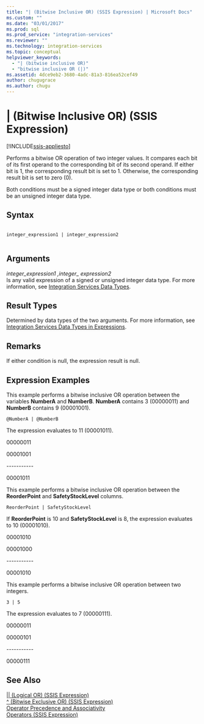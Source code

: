 ```yaml
---
title: "| (Bitwise Inclusive OR) (SSIS Expression) | Microsoft Docs"
ms.custom: ""
ms.date: "03/01/2017"
ms.prod: sql
ms.prod_service: "integration-services"
ms.reviewer: ""
ms.technology: integration-services
ms.topic: conceptual
helpviewer_keywords: 
  - "| (bitwise inclusive OR)"
  - "bitwise inclusive OR (|)"
ms.assetid: 4dce9eb2-3680-4adc-81a3-816ea52cef49
author: chugugrace
ms.author: chugu
---
```

# | (Bitwise Inclusive OR) (SSIS Expression)

[!INCLUDE[ssis-appliesto](../../includes/applies-to-version/sqlserver-ssis.md)]


  Performs a bitwise OR operation of two integer values. It compares each bit of its first operand to the corresponding bit of its second operand. If either bit is 1, the corresponding result bit is set to 1. Otherwise, the corresponding result bit is set to zero (0).  
  
 Both conditions must be a signed integer data type or both conditions must be an unsigned integer data type.  
  
## Syntax  
  
```  
  
integer_expression1 | integer_expression2  
  
```  
  
## Arguments  
 *integer_expression1 ,integer_ expression2*  
 Is any valid expression of a signed or unsigned integer data type. For more information, see [Integration Services Data Types](../../integration-services/data-flow/integration-services-data-types.md).  
  
## Result Types  
 Determined by data types of the two arguments. For more information, see [Integration Services Data Types in Expressions](../../integration-services/expressions/integration-services-data-types-in-expressions.md).  
  
## Remarks  
 If either condition is null, the expression result is null.  
  
## Expression Examples  
 This example performs a bitwise inclusive OR operation between the variables **NumberA** and **NumberB**. **NumberA** contains 3 (00000011) and **NumberB** contains 9 (00001001).  
  
```  
@NumberA | @NumberB  
```  
  
 The expression evaluates to 11 (00001011).  
  
 00000011  
  
 00001001  
  
 ----------\-  
  
 00001011  
  
 This example performs a bitwise inclusive OR operation between the **ReorderPoint** and **SafetyStockLevel** columns.  
  
```  
ReorderPoint | SafetyStockLevel  
```  
  
 If **ReorderPoint** is 10 and **SafetyStockLevel** is 8, the expression evaluates to 10 (00001010).  
  
 00001010  
  
 00001000  
  
 ----------\-  
  
 00001010  
  
 This example performs a bitwise inclusive OR operation between two integers.  
  
```  
3 | 5   
```  
  
 The expression evaluates to 7 (00000111).  
  
 00000011  
  
 00000101  
  
 ----------\-  
  
 00000111  
  
## See Also  
 [&#124;&#124; &#40;Logical OR&#41; &#40;SSIS Expression&#41;](../../integration-services/expressions/logical-or-ssis-expression.md)   
 [^ &#40;Bitwise Exclusive OR&#41; &#40;SSIS Expression&#41;](../../integration-services/expressions/bitwise-exclusive-or-ssis-expression.md)   
 [Operator Precedence and Associativity](../../integration-services/expressions/operator-precedence-and-associativity.md)   
 [Operators &#40;SSIS Expression&#41;](../../integration-services/expressions/operators-ssis-expression.md)  
  
  
